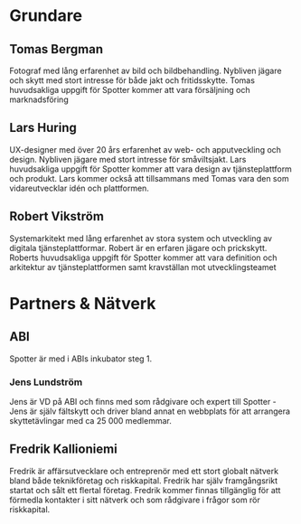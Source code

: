 # Grundare

## Tomas Bergman
Fotograf med lång erfarenhet av bild och bildbehandling. Nybliven jägare och skytt med stort intresse för både jakt och fritidsskytte. Tomas huvudsakliga uppgift för Spotter kommer att vara försäljning och marknadsföring

## Lars Huring
UX-designer med över 20 års erfarenhet av web- och apputveckling och design. Nybliven jägare med stort intresse för småviltsjakt. Lars huvudsakliga uppgift för Spotter kommer att vara design av tjänsteplattform och produkt. Lars kommer också att tillsammans med Tomas vara den som vidareutvecklar idén och plattformen.

## Robert Vikström
Systemarkitekt med lång erfarenhet av stora system och utveckling av digitala tjänsteplattformar. Robert är en erfaren jägare och prickskytt. Roberts huvudsakliga uppgift för Spotter kommer att vara definition och arkitektur av tjänsteplattformen samt kravställan mot utvecklingsteamet  

# Partners & Nätverk

## ABI
Spotter är med i ABIs inkubator steg 1. 

### Jens Lundström
Jens är VD på ABI och finns med som rådgivare och expert till Spotter - Jens är själv fältskytt och driver bland annat en webbplats för att arrangera skyttetävlingar med ca 25 000 medlemmar.

## Fredrik Kallioniemi
Fredrik är affärsutvecklare och entreprenör med ett stort globalt nätverk bland både teknikföretag och riskkapital. Fredrik har själv framgångsrikt startat och sålt ett flertal företag. Fredrik kommer finnas tillgänglig för att förmedla kontakter i sitt nätverk och som rådgivare i frågor som rör riskkapital.